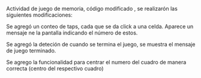 Actividad de juego de memoria, código modificado , se realizarón las siguientes modificaciones: 

Se agregó un conteo de taps, cada que se da click a una celda. Aparece un mensaje ne la pantalla indicando el número de estos. 

Se agregó la deteción de cuando se termina el juego, se muestra el mensaje de juego terminado.

Se agrego la funcionalidad para centrar el numero del cuadro de manera correcta (centro del respectivo cuadro)
 
